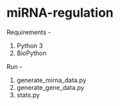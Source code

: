 # miRNA-regulation

Requirements -

1. Python 3
2. BioPython

Run -

1. generate_mirna_data.py
2. generate_gene_data.py
3. stats.py
